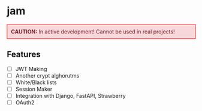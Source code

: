 # jam

<div style="border: 1px solid red; padding: 10px; background-color: #f8d7da; color: #721c24;">
  <strong>CAUTION:</strong> In active development! Cannot be used in real projects!
</div>


## Features
- [ ] JWT Making
- [ ] Another crypt alghorutms
- [ ] White/Black lists
- [ ] Session Maker
- [ ] Integration with Django, FastAPI, Strawberry
- [ ] OAuth2
